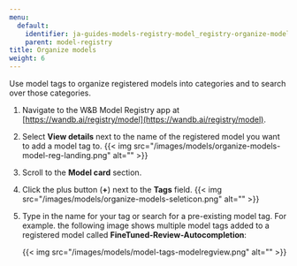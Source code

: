 ```yaml
---
menu:
  default:
    identifier: ja-guides-models-registry-model_registry-organize-models
    parent: model-registry
title: Organize models
weight: 6
---
```


Use model tags to organize registered models into categories and to search over those categories. 

1. Navigate to the W&B Model Registry app at [https://wandb.ai/registry/model](https://wandb.ai/registry/model).
2. Select **View details** next to the name of the registered model you want to add a model tag to. 
    {{< img src="/images/models/organize-models-model-reg-landing.png" alt="" >}}
2. Scroll to the **Model card** section.
3. Click the plus button (**+**) next to the **Tags** field.
{{< img src="/images/models/organize-models-seleticon.png" alt="" >}}
4. Type in the name for your tag or search for a pre-existing model tag.
    For example. the following image shows multiple model tags added to a registered model called **FineTuned-Review-Autocompletion**:

    {{< img src="/images/models/model-tags-modelregview.png" alt="" >}}